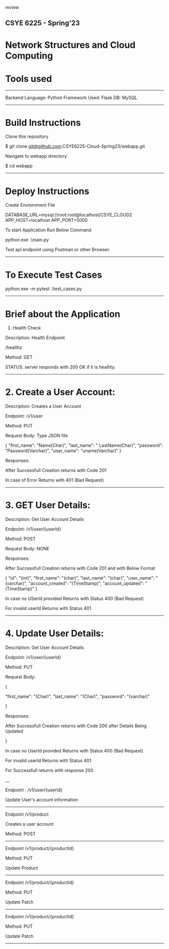 
review
## CSYE 6225 - Spring'23


# Network Structures and Cloud Computing 

# Tools used
_________________________________________________________

Backend Language: Python
Framework Used: Flask
DB: MySQL


__________________________________________________________

# Build Instructions



Clone this repository

$ git clone git@github.com:CSYE6225-Cloud-Spring23/webapp.git


Navigate to webapp directory

$ cd webapp 




__________________________________________________________


# Deploy Instructions


Create Enviornment File



DATABASE_URL=mysql://root:root@localhost/CSYE_CLOUD2
APP_HOST=localhost
APP_PORT=5000

To start Application Run Below Command



python.exe .\main.py



Test api endpoint using Postman or other Browser.

___________________________________________________________________

# To Execute Test Cases


python.exe -m pytest .\test_cases.py

____________________________________________________________________

# Brief about the Application



1. Health Check 

Description: Health Endpoint

/healthz

Method: GET

STATUS:  server responds with 200 OK if it is healhty.


____________________________________________________________________
# 2. Create a User Account:  

Description: Creates a User Account

Endpoint: /v1/user

Method: PUT

Request Body: Type JSON file

{
    "first_name": "Name(Char)",
    "last_name": " LastName(Char)",
    "password": "Password(Varchar)",
    "user_name": "uname(Varchar)"
}

Responses:

After Successfull Creation returns with Code 201


In case of Error Returns with 401 (Bad Request)

_______________________________________________________________________


# 3. GET User Details:  

Description: Get User Account Details

Endpoint: /v1/user/{userId}

Method: POST

Request Body: NONE

Responses:

After Successfull Creation returns with Code 201 and with Below Format


{
    "id": "(int)",
    "first_name": "(char)",
    "last_name": "(char)",
    "user_name": "(varchar)",
    "account_created": "(TimeStamp)",
    "account_updated": "(TimeStamp)"
}

In case  no  USerId  provided Returns with Status 400 (Bad Request)


For invalid userId  Returns with Status 401


_____________________________________________________________________

# 4. Update User Details:  

Description: Get User Account Details

Endpoint: /v1/user/{userId}

Method: PUT

Request Body: 



{

"first_name": "(Char)",
"last_name": "(Char)",
"password": "(varchar)"


}

Responses:

After Successfull Creation returns with Code 200 after  Details  Being Updated

 
}

In case  no  UserId  provided Returns with Status 400 (Bad Request)


For invalid userId  Returns with Status 401

For Successfull returns with response 200

__

Endpoint   : /v1/user/{userId}


Update User's account information



----------------------------------------------------


Endpoint   /v1/product

Creates a user account

Method: POST



-----------------------------------------------------------


Endpoint   /v1/product/{productId}

Method: PUT


Update Product


---------------------------------------------------------------------

Endpoint    /v1/product/{productId}


Method: PUT


Update Patch

-----------------------------------------------------


Endpoint  /v1/product/{productId}


Method: PUT


Update Patch


----------------------------------------------------------------------
